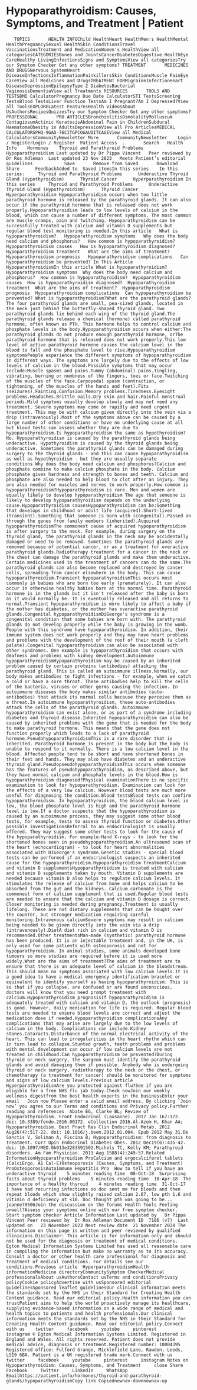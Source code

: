 # Hypoparathyroidism: Causes, Symptoms, and Treatment | Patient

       TOPICS       HEALTH INFOChild HealthHeart HealthMen's HealthMental HealthPregnancySexual HealthSkin ConditionsTravel VaccinationsTreatment and MedicationWomen's HealthView all categoriesCATEGORIESBones and JointsCancerDiabetesDigestive HealthEye CareHealthy LivingInfectionsSigns and SymptomsView all categoriesTry our Symptom Checker Got any other symptoms? TREATMENT       MEDICINES AND DRUGSNervous SystemHeart DiseaseInfectionsInflammationPainkillersSkin ConditionsMuscle PainEye CareView all Medicines and DrugsTREATMENT FORMigraineInfectionHeart DiseaseDepressionEpilepsyType 2 DiabetesBacterial VaginosisDementiaView all Treatments RESOURCES       TOOLS AND TESTSBMI CalculatorPregnancy Due Date CalculatorSTI TestsScreening TestsBlood TestsLiver Function TestsAm I Pregnant?Am I Depressed?View all ToolsEXPLORELatest FeaturesHealth VideosAbout UsAuthorsRecipesQuizzesTry our Symptom Checker Got any other symptoms? PROFESSIONAL       PRO ARTICLESBronchiolitisOsmolalityMolluscum ContagiosumActinic KeratosisAbdominal Pain in ChildrenSubdural HaematomaObesity in AdultsDepressionView all Pro ArticlesMEDICAL CALCULATORSPHQ-9GAD-76CITGPCOGAUDITCAGEView all Medical CalculatorsCommunityNewsletter More       CommunityNewsletter    Login / RegisterLogin / Register  Patient Access  .       Search   Health Info    Hormones    Thyroid and Parathyroid Problems  Hypoparathyroidism Last updated by Dr Pippa Vincent   Peer reviewed by Dr Ros Adleman  Last updated 23 Nov 2023   Meets Patient’s editorial guidelines            Save       Remove from Saved       Download      Share      FeedbackAdded to  Saved itemsIn this series    In this series:     Thyroid and Parathyroid Problems      Underactive Thyroid Gland (Hypothyroidism)      Thyroid Cancer      Hyperparathyroidism In this series     Thyroid and Parathyroid Problems      Underactive Thyroid Gland (Hypothyroidism)      Thyroid Cancer      Hyperparathyroidism Hypoparathyroidism occurs when too little parathyroid hormone is released by the parathyroid glands. It can also occur if the parathyroid hormone that is released does not work properly.Hypoparathyroidism leads to low levels of calcium in the blood, which can cause a number of different symptoms. The most common are muscle cramps, pain and twitching. Hypoparathyroidism can be successfully treated with calcium and vitamin D supplements but regular blood test monitoring is needed.In this article   What is hypoparathyroidism?   Hypoparathyroidism symptoms   Why does the body need calcium and phosphorus?   How common is hypoparathyroidism?   Hypoparathyroidism causes   How is hypoparathyroidism diagnosed?   Hypoparathyroidism treatment   What are the aims of treatment?   Hypoparathyroidism prognosis   Hypoparathyroidism complications   Can hypoparathyroidism be prevented? In This Article     HypoparathyroidismIn this article What is hypoparathyroidism?  Hypoparathyroidism symptoms  Why does the body need calcium and phosphorus?  How common is hypoparathyroidism?  Hypoparathyroidism causes  How is hypoparathyroidism diagnosed?  Hypoparathyroidism treatment  What are the aims of treatment?  Hypoparathyroidism prognosis  Hypoparathyroidism complications  Can hypoparathyroidism be prevented? What is hypoparathyroidism?What are the parathyroid glands?The four parathyroid glands are small, pea-sized glands, located in the neck just behind the butterfly-shaped thyroid gland. Two parathyroid glands lie behind each wing of the thyroid gland.The parathyroid glands release a chemical (hormone) called parathyroid hormone, often known as PTH. This hormone helps to control calcium and phosphate levels in the body.Hypoparathyroidism occurs when either:The parathyroid glands do not produce enough parathyroid hormone, orThe parathyroid hormone that is released does not work properly.This low level of active parathyroid hormone causes the calcium level in the blood to fall and the phosphate level to rise.Hypoparathyroidism symptomsPeople experience the different symptoms of hypoparathyroidism in different ways. The symptoms are largely due to the effects of low levels of calcium in the blood.Possible symptoms that may occur include:Muscle spasms and pains.Tummy (abdominal) pains.Tingling, vibrating, burning or numbness of the fingers, toes or face.Twitching of the muscles of the face.Carpopedal spasm (contraction, or tightening, of the muscles of the hands and feet).Fits (seizures).Fainting.Confusion.Memory problems.Tiredness.Eyesight problems.Headaches.Brittle nails.Dry skin and hair.Painful menstrual periods.Mild symptoms usually develop slowly and may not need any treatment. Severe symptoms may come on rapidly and need urgent treatment. This may be with calcium given directly into the vein via a drip (intravenously).Most of the symptoms above can be caused by a large number of other conditions or have no underlying cause at all but blood tests can assess whether they are due to hypoparathyroidism.Is hypoparathyroidism the same as hypothyroidism?No. Hypoparathyroidism is caused by the parathyroid glands being underactive. Hypothyroidism is caused by the thyroid glands being underactive. Sometimes the parathyroid glands can be damaged during surgery to the thyroid glands - and this can cause hypoparathyroidism as well as hypothyroidism - but they are usually separate conditions.Why does the body need calcium and phosphorus?Calcium and phosphate combine to make calcium phosphate in the body. Calcium phosphate gives hardness and strength to bones and teeth. Calcium and phosphate are also needed to help blood to clot after an injury. They are also needed for muscles and nerves to work properly.How common is hypoparathyroidism?Hypoparathyroidism is rare. Men and women are equally likely to develop hypoparathyroidism The age that someone is likely to develop hypoparathyroidism depends on the underlying cause.Hypoparathyroidism causesHypoparathyroidism can be:Something that develops in childhood or adult life (acquired).Short-lived (transient).Something that someone is born with (congenital).Passed on through the genes from family members (inherited).Acquired hypoparathyroidismThe commonest cause of acquired hypoparathyroidism is after surgery to the neck. For example, during surgery on the thyroid gland, the parathyroid glands in the neck may be accidentally damaged or need to be removed. Sometimes the parathyroid glands are removed because of potential cancer, or as a treatment for overactive parathyroid glands.Radiotherapy treatment for a cancer in the neck or the chest can damage the parathyroid glands and make them underactive. Certain medicines used in the treatment of cancers can do the same.The parathyroid glands can also become replaced and destroyed by cancer cells, spreading from cancer elsewhere in the body. This can cause hypoparathyroidism.Transient hypoparathyroidismThis occurs most commonly in babies who are born too early (prematurely). It can also occur in otherwise healthy babies born at the normal time. Parathyroid hormone is in the glands but it isn't released after the baby is born as it would normally be. It is eventually released and all returns to normal.Transient hypoparathyroidism is more likely to affect a baby if the mother has diabetes, or the mother has overactive parathyroid glands.Congenital hypoparathyroidismDiGeorge's syndrome is a congenital condition that some babies are born with. The parathyroid glands do not develop properly while the baby is growing in the womb. People with this syndrome have hypoparathyroidism. In addition, their immune system does not work properly and they may have heart problems and problems with the development of the roof of their mouth (a cleft palate).Congenital hypoparathyroidism can also be associated with other syndromes. One example is hypoparathyroidism that occurs with deafness and problems with kidney development.Autoimmune hypoparathyroidismHypoparathyroidism may be caused by an inherited problem caused by certain proteins (antibodies) attacking the parathyroid gland. This is called an autoimmune illness.Normally, our body makes antibodies to fight infections - for example, when we catch a cold or have a sore throat. These antibodies help to kill the cells of the bacteria, viruses or other germs causing the infection. In autoimmune diseases the body makes similar antibodies (auto-antibodies) that attack its normal cells because they perceive them as a threat.In autoimmune hypoparathyroidism, these auto-antibodies attack the cells of the parathyroid glands. Autoimmune hypoparathyroidism can exist alone, or as part of a syndrome including diabetes and thyroid disease.Inherited hypoparathyroidism can also be caused by inherited problems with the gene that is needed for the body to make parathyroid hormone. This means that the gene does not function properly which leads to a lack of parathyroid hormone.PseudohypoparathyroidismThis is a rare disorder that is inherited. Parathyroid hormone is present in the body but the body is unable to respond to it normally. There is a low calcium level in the blood. Affected people tend to be short and have shortened bones in their feet and hands. They may also have diabetes and an underactive thyroid gland.PseudopseudohypoparathyroidismThis occurs when someone has the features of pseudohypoparathyroidism, as described above, but they have normal calcium and phosphate levels in the blood.How is hypoparathyroidism diagnosed?Physical examinationThere is no specific examination to look for hypoparathyroidism. Examination can look for the effects of a very low calcium. However blood tests are much more useful for diagnosing the condition.Blood testsBlood tests can confirm hypoparathyroidism. In hypoparathyroidism, the blood calcium level is low, the blood phosphate level is high and the parathyroid hormone level is low.If a doctor suspects that the hypoparathyroidism is caused by an autoimmune process, they may suggest some other blood tests, for example, tests to assess thyroid function or diabetes.Other possible investigationsReferral to an endocrinologist is usually offered. They may suggest some other tests to look for the cause of the hypoparathyroidism. For example:Hand X-rays - to look for the shortened bones seen in pseudohypoparathyroidism.An ultrasound scan of the heart (echocardiogram) - to look for heart abnormalities associated with DiGeorge's syndrome.Genetic studies - special blood tests can be performed if an endocrinologist suspects an inherited cause for the hypoparathyroidism.Hypoparathyroidism treatmentCalcium and vitamin D supplementsHypoparathyroidism is treated with calcium and vitamin D supplements taken by mouth. Vitamin D supplements are needed because vitamin D also helps to regulate calcium levels. It stimulates the release of calcium from bone and helps calcium to be absorbed from the gut and the kidneys. Calcium carbonate is the commonest form of calcium supplement that is used.Regular blood tests are needed to ensure that the calcium and vitamin D dosage is correct. Closer monitoring is needed during pregnancy.Treatment is usually lifelong. These are not dietary supplements that can be bought over the counter, but stronger medication requiring careful monitoring.Intravenous calciumSevere symptoms may result in calcium being needed to be given directly into the vein via a drip (intravenously).DietA diet rich in calcium and vitamin D is recommended.Other treatmentsMan-made (synthetic) parathyroid hormone has been produced. It is an injectable treatment and, in the UK, is only used for some patients with osteoporosis and not for hypoparathyroidism. In animal studies, some animals developed bone tumours so more studies are required before it is used more widely.What are the aims of treatment?The aims of treatment are to ensure that there is an adequate level of calcium in the bloodstream. This should mean no symptoms associated with low calcium levels.It is a good idea to have a medical emergency identification bracelet or equivalent to identify yourself as having hypoparathyroidism. This is so that if you collapse, are confused or are found unconscious, doctors will know that you need prompt treatment with calcium.Hypoparathyroidism prognosisIf hypoparathyroidism is adequately treated with calcium and vitamin D, the outlook (prognosis) is good. However, daily medication for life is required. Regular blood tests are needed to ensure blood levels are correct and adjust the medication dose if needed.Hypoparathyroidism complicationsAny complications that may arise are largely due to the low levels of calcium in the body. Complications can include:Kidney stones.Cataracts.Disturbance of the normal electrical activity of the heart. This can lead to irregularities in the heart rhythm which can in turn lead to collapse.Stunted growth, teeth problems and problems with mental development can occur if low calcium levels are not treated in childhood.Can hypoparathyroidism be prevented?During thyroid or neck surgery, the surgeon must identify the parathyroid glands and avoid damaging them if possible. Anybody who is undergoing thyroid or neck surgery, radiotherapy to the neck or the chest, or chemotherapy (a treatment for cancer) should be monitored for symptoms and signs of low calcium levels.Previous article   HyperparathyroidismAre you protected against flu?See if you are eligible for a free NHS flu jab today.Check nowJoin our weekly wellness digestfrom the best health experts in the businessEnter your email   Join now Please enter a valid email address. By clicking ‘Join now’ you agree to our Terms and conditions and Privacy policy.Further reading and references  Abate EG, Clarke BL; Review of Hypoparathyroidism. Front Endocrinol (Lausanne). 2017 Jan 167:172. doi: 10.3389/fendo.2016.00172. eCollection 2016.Al-Azem H, Khan AA; Hypoparathyroidism. Best Pract Res Clin Endocrinol Metab. 2012 Aug26(4):517-22. doi: 10.1016/j.beem.2012.01.004. Epub 2012 May 31.De Sanctis V, Soliman A, Fiscina B; Hypoparathyroidism: from diagnosis to treatment. Curr Opin Endocrinol Diabetes Obes. 2012 Dec19(6):435-42. doi: 10.1097/MED.0b013e3283591502.Michels TC, Kelly KM; Parathyroid disorders. Am Fam Physician. 2013 Aug 1588(4):249-57.Related InformationHypoparathyroidism ProCalcium and ergocalciferol tablets (CalciErgo, A1 Cal-E)Osteoporosis (Causes, Symptoms, and Treatment)  ProOsteoporosisAutoimmune Hepatitis Pro  How to tell if you have an underactive thyroid    5 minutes reading time  08-Oct-18  Surprising facts about thyroid problems    5 minutes reading time  10-Apr-18  The importance of a healthy thyroid    4 minutes reading time  31-Oct-17  I have had recurring infections so doc sent me for bloods and then repeat bloods which show slightly raised calcium 2.67, low pth 1.6 and vitimin d deficiency at <10. Doc thought pth was going to be...   joanne70506Join the discussion on the forums Health Tools Feeling unwell?Assess your symptoms online with our free symptom checker. Start symptom checker Article Information Last updated by   Dr Pippa Vincent Peer reviewed by  Dr Ros Adleman Document ID  7186 (v7)  Last updated on   23 November 2023 Next review date  21 November 2028 The information on this page is written and peer reviewed by qualified clinicians.Disclaimer: This article is for information only and should not be used for the diagnosis or treatment of medical conditions. Egton Medical Information Systems Limited has used all reasonable care in compiling the information but make no warranty as to its accuracy. Consult a doctor or other health care professional for diagnosis and treatment of medical conditions. For details see our conditions.Previous article  HyperparathyroidismHealth informationMedicine directoryCommunitySymptom CheckerMedical professionalsAbout usAuthorsContact usTerms and conditionsPrivacy policyCookie policyAdvertise with usSponsored editorial guidelinesSponsored leaflet guidelinesOur clinical information meets the standards set by the NHS in their Standard for Creating Health Content guidance. Read our editorial policy.Health information you can trustPatient aims to help the world proactively manage its healthcare, supplying evidence-based information on a wide range of medical and health topics to patients and health professionals.Our clinical information meets the standards set by the NHS in their Standard for Creating Health Content guidance. Read our editorial policy.Connect with us    twitter     facebook     youtube     pinterest     instagram © Egton Medical Information Systems Limited. Registered in England and Wales. All rights reserved. Patient does not provide medical advice, diagnosis or treatment.Registered number: 10004395 Registered office: Fulford Grange, Micklefield Lane, Rawdon, Leeds, LS19 6BA. Patient is a UK registered trade mark.Connect with us    twitter     facebook     youtube     pinterest     instagram Notes on Hypoparathyroidism: Causes, Symptoms, and Treatment     close Share          Facebook     Twitter     LinkedIn     WhatsApp     Emailhttps://patient.info/hormones/thyroid-and-parathyroid-glands/hypoparathyroidismCopy link Copiednewnav-downnewnav-up


